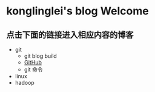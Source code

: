 ﻿# konglinglei's blog Welcome
## 点击下面的链接进入相应内容的博客
- git
	- git blog build
	- [GitHub](http://github.com)
	- git 命令
- linux
- hadoop
